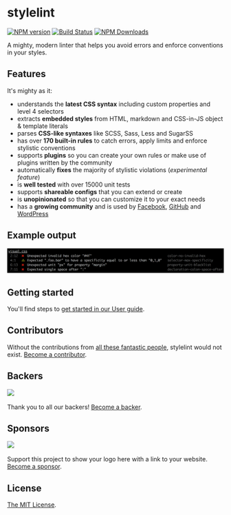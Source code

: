 # stylelint

[![NPM version](https://img.shields.io/npm/v/stylelint.svg)](https://www.npmjs.org/package/stylelint) [![Build Status](https://github.com/stylelint/stylelint/workflows/CI/badge.svg)](https://github.com/stylelint/stylelint/actions) [![NPM Downloads](https://img.shields.io/npm/dm/stylelint.svg)](https://npmcharts.com/compare/stylelint?minimal=true)

A mighty, modern linter that helps you avoid errors and enforce conventions in your styles.

## Features

It's mighty as it:

- understands the **latest CSS syntax** including custom properties and level 4 selectors
- extracts **embedded styles** from HTML, markdown and CSS-in-JS object & template literals
- parses **CSS-like syntaxes** like SCSS, Sass, Less and SugarSS
- has over **170 built-in rules** to catch errors, apply limits and enforce stylistic conventions
- supports **plugins** so you can create your own rules or make use of plugins written by the community
- automatically **fixes** the majority of stylistic violations (_experimental feature_)
- is **well tested** with over 15000 unit tests
- supports **shareable configs** that you can extend or create
- is **unopinionated** so that you can customize it to your exact needs
- has a **growing community** and is used by [Facebook](https://code.facebook.com/posts/879890885467584/improving-css-quality-at-facebook-and-beyond/), [GitHub](https://github.com/primer/stylelint-config-primer) and [WordPress](https://github.com/ntwb/stylelint-config-wordpress/)

## Example output

![Example](https://github.com/stylelint/stylelint/raw/master/example.png?raw=true)

## Getting started

You'll find steps to [get started in our User guide](docs/user-guide/get-started.md).

## Contributors

Without the contributions from [all these fantastic people](https://github.com/stylelint/stylelint/graphs/contributors), stylelint would not exist. [Become a contributor](CONTRIBUTING.md).

## Backers

<a href="https://opencollective.com/stylelint#backers" target="_blank"><img src="https://opencollective.com/stylelint/backers.svg?width=890"></a>

Thank you to all our backers! [Become a backer](https://opencollective.com/stylelint#backer).

## Sponsors

<a href="https://opencollective.com/stylelint/sponsor/0/website" target="_blank"><img src="https://opencollective.com/stylelint/sponsor/0/avatar.svg"></a>

Support this project to show your logo here with a link to your website. [Become a sponsor](https://opencollective.com/stylelint#sponsor).

## License

[The MIT License](https://raw.githubusercontent.com/stylelint/stylelint/master/LICENSE).

